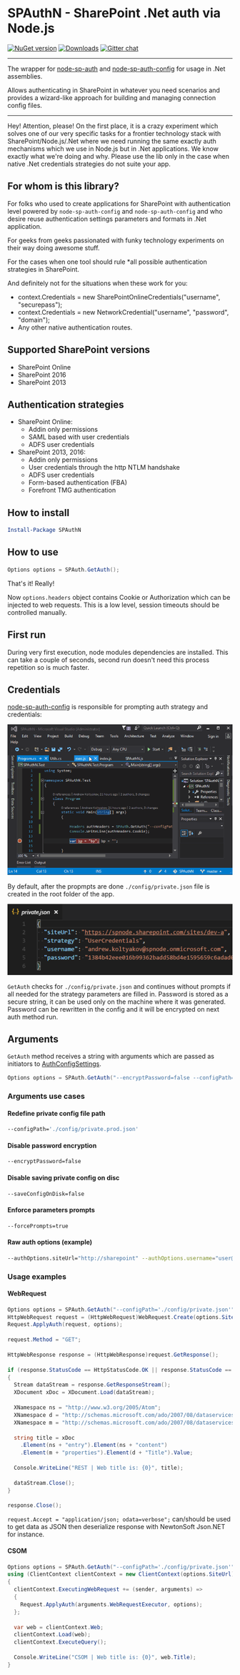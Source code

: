 # SPAuthN - SharePoint .Net auth via Node.js

[![NuGet version](https://img.shields.io/nuget/v/SPAuthN.svg)](https://www.nuget.org/packages/SPAuthN)
[![Downloads](https://img.shields.io/nuget/dt/SPAuthN.svg)](https://www.nuget.org/packages/SPAuthN)
[![Gitter chat](https://badges.gitter.im/gitterHQ/gitter.png)](https://gitter.im/sharepoint-node/Lobby)

---

The wrapper for [node-sp-auth](https://www.npmjs.com/package/node-sp-auth) and [node-sp-auth-config](https://www.npmjs.com/package/node-sp-auth-config) for usage in .Net assemblies.

Allows authenticating in SharePoint in whatever you need scenarios and provides a wizard-like approach for building and managing connection config files.

---

Hey! Attention, please! On the first place, it is a crazy experiment which solves one of our very specific tasks for a frontier technology stack with SharePoint/Node.js/.Net where we need running the same exactly auth mechanisms which we use in Node.js but in .Net applications. We know exactly what we're doing and why. Please use the lib only in the case when native .Net credentials strategies do not suite your app.

## For whom is this library?

For folks who used to create applications for SharePoint with authentication level powered by `node-sp-auth-config` and `node-sp-auth-config` and who desire reuse authentication settings parameters and formats in .Net application.

For geeks from geeks passionated with funky technology experiments on their way doing awesome stuff.

For the cases when one tool should rule *all possible authentication strategies in SharePoint.

And definitely not for the situations when these work for you:

- context.Credentials = new SharePointOnlineCredentials("username", "securepass");
- context.Credentials = new NetworkCredential("username", "password", "domain");
- Any other native authentication routes.

## Supported SharePoint versions

- SharePoint Online
- SharePoint 2016
- SharePoint 2013

## Authentication strategies

- SharePoint Online:
  - Addin only permissions
  - SAML based with user credentials
  - ADFS user credentials
- SharePoint 2013, 2016:
  - Addin only permissions
  - User credentials through the http NTLM handshake
  - ADFS user credentials
  - Form-based authentication (FBA)
  - Forefront TMG authentication

## How to install

```PowerShell
Install-Package SPAuthN
```

## How to use

```csharp
Options options = SPAuth.GetAuth();
```

That's it! Really!

Now `options.headers` object contains Cookie or Authorization which can be injected to web requests.
This is a low level, session timeouts should be controlled manually.

## First run

During very first execution, node modules dependencies are installed. This can take a couple of seconds, second run doesn't need this process repetition so is much faster.

## Credentials

[node-sp-auth-config](https://github.com/koltyakov/node-sp-auth-config) is responsible for prompting auth strategy and credentials:

![](./Assets/auth-wizard.gif)

By default, after the propmpts are done `./config/private.json` file is created in the root folder of the app.

![](./Assets/private-json.png)

`GetAuth` checks for `./config/private.json` and continues without prompts if all needed for the strategy parameters are filled in.
Password is stored as a secure string, it can be used only on the machine where it was generated. Password can be rewritten in the config and it will be encrypted on next auth method run.

## Arguments

`GetAuth` method receives a string with arguments which are passed as initiators to [AuthConfigSettings](https://github.com/koltyakov/node-sp-auth-config/blob/master/src/interfaces/index.ts#L35).

```csharp
Options options = SPAuth.GetAuth("--encryptPassword=false --configPath='./config/private.uat.json'");
```

### Arguments use cases

#### Redefine private config file path

```bash
--configPath='./config/private.prod.json'
```

#### Disable password encryption

```bash
--encryptPassword=false
```

#### Disable saving private config on disc

```bash
--saveConfigOnDisk=false
```

#### Enforce parameters prompts

```bash
--forcePrompts=true
```

#### Raw auth options (example)

```bash
--authOptions.siteUrl="http://sharepoint" --authOptions.username="user@contoso.com" --authOptions.password="p@ssw0rd" --saveConfigOnDisk=false
```

### Usage examples

#### WebRequest

```csharp
Options options = SPAuth.GetAuth("--configPath='./config/private.json'");
HttpWebRequest request = (HttpWebRequest)WebRequest.Create(options.SiteUrl + "/_api/web?$select=Title");
Request.ApplyAuth(request, options);

request.Method = "GET";

HttpWebResponse response = (HttpWebResponse)request.GetResponse();

if (response.StatusCode == HttpStatusCode.OK || response.StatusCode == HttpStatusCode.NoContent)
{
  Stream dataStream = response.GetResponseStream();
  XDocument xDoc = XDocument.Load(dataStream);

  XNamespace ns = "http://www.w3.org/2005/Atom";
  XNamespace d = "http://schemas.microsoft.com/ado/2007/08/dataservices";
  XNamespace m = "http://schemas.microsoft.com/ado/2007/08/dataservices/metadata";

  string title = xDoc
    .Element(ns + "entry").Element(ns + "content")
    .Element(m + "properties").Element(d + "Title").Value;

  Console.WriteLine("REST | Web title is: {0}", title);

  dataStream.Close();
}

response.Close();
```

`request.Accept = "application/json; odata=verbose";` can/should be used to get data as JSON then deserialize response with NewtonSoft Json.NET for instance.

#### CSOM

```csharp
Options options = SPAuth.GetAuth("--configPath='./config/private.json'");
using (ClientContext clientContext = new ClientContext(options.SiteUrl))
{
  clientContext.ExecutingWebRequest += (sender, arguments) =>
  {
    Request.ApplyAuth(arguments.WebRequestExecutor, options);
  };

  var web = clientContext.Web;
  clientContext.Load(web);
  clientContext.ExecuteQuery();

  Console.WriteLine("CSOM | Web title is: {0}", web.Title);
}
```